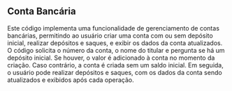 ## Conta Bancária
Este código implementa uma funcionalidade de gerenciamento de contas bancárias, permitindo ao usuário criar uma conta com ou sem depósito inicial, realizar depósitos e saques, e exibir os dados da conta atualizados. O código solicita o número da conta, o nome do titular e pergunta se há um depósito inicial. Se houver, o valor é adicionado à conta no momento da criação. Caso contrário, a conta é criada sem um saldo inicial. Em seguida, o usuário pode realizar depósitos e saques, com os dados da conta sendo atualizados e exibidos após cada operação.
